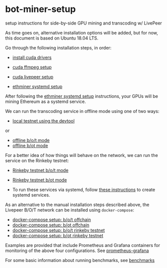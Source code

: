 # bot-miner-setup

setup instructions for side-by-side GPU mining and transcoding w/ LivePeer

As time goes on, alternative installation options will be added, but for now, this document is based on Ubuntu 18.04 LTS.

Go through the following installation steps, in order:

* [install cuda drivers](ubuntu/install-cuda.md)

* [cuda ffmpeg setup](ubuntu/cuda-ffmpeg-setup.md)

* [cuda livepeer setup](ubuntu/cuda-livepeer-setup.md)

* [ethminer systemd setup](ubuntu/ethminer-systemd-setup.md)

After following the [ethminer systemd setup](ubuntu/ethminer-systemd-setup.md) instructions, your GPUs will be mining Ethereum as a systemd service.

We can run the transcoding service in offline mode using one of two ways:

* [local testnet using the devtool](testnet-devtool.md)

or

* [offline b/o/t mode](offline_b_o_t.md)
* [offline b/ot mode](offline_b_ot.md)

For a better idea of how things will behave on the network, we can run the service on the Rinkeby testnet:

* [Rinkeby testnet b/o/t mode](testnet-rinkeby-b_o_t.md)
* [Rinkeby testnet b/ot mode](testnet-rinkeby-b_ot.md)

* To run these services via systemd, follow [these instructions](systemd/README.md) to create systemd services.

As an alternative to the manual installation steps described above, the Livepeer B/O/T network can be installed using `docker-compose`:

* [docker-compose setup: b/o/t offchain](ubuntu/cuda-docker-compose-setup-b_o_t-offchain.md)
* [docker-compose setup: b/ot offchain](ubuntu/cuda-docker-compose-setup-b_ot-offchain.md)
* [docker-compose setup: b/o/t rinkeby testnet](ubuntu/cuda-docker-compose-setup-b_o_t-rinkeby.md)
* [docker-compose setup: b/ot rinkeby testnet](ubuntu/cuda-docker-compose-setup-b_ot-rinkeby.md)

Examples are provided that include Prometheus and Grafana containers for monitoring of the above four configurations.  See [prometheus-grafana](prometheus-grafana/)

For some basic information about running benchmarks, see [benchmarks](benchmarks.md)
